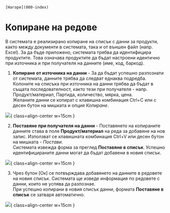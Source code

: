 ```{only} html
[Нагоре](000-index)
```

# **Копиране на редове**

В системата е реализирано копиране на списък с данни за продукти, както между документи в системата, така и от външен файл (напр. Excel). За да бъде приложено, системата трябва да идентифицира продуктите. Това означава продуктите да бъдат настроени идентично при източника и при получателя на данните (име, код, баркод).  

1) **Копиране от източника на данни** - За да бъдат успешно разпознати от системата, данните трябва да следват еднаква подредба. Колоните на списъка при източника на данни трябва да бъдат в същата последователност, както тези при получателя - напр. Продукт/материал, Партида, количество, мярка, цена.  
Желаните данни се копират с клавишна комбинация Ctrl+C или с десен бутон на мишката и опция *Копиране*.  

![](912-list-row-copy1.png){ class=align-center w=15cm } 


2) **Поставяне при получателя на данни** - Поставянето на копираните данните става в поле **Продукт/материал** на реда за добавяне на нов запис. Използват се клавишната комбинация Ctrl+V или десен бутон на мишката - *Постави*.  
Системата извежда форма за преглед **Поставяне в списък**. Успешно идентифицираните данни могат да бъдат добавени в новия списък.  

![](912-list-row-copy2.png){ class=align-center w=15cm } 

3) Чрез бутон [Ок] се потвърждава добавянето на данните в редовете на новия списък. Системата ще изведе информация по редовете с данни, които не успява да разпознае.  
При успешно копирани в новия списък данни, формата **Поставяне в списък** се затваря автоматично.  

![](912-list-row-copy3.png){ class=align-center w=15cm } 